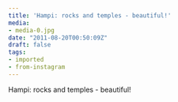 ```yaml
---
title: 'Hampi: rocks and temples - beautiful!'
media:
- media-0.jpg
date: "2011-08-20T00:50:09Z"
draft: false
tags:
- imported
- from-instagram
---
```

Hampi: rocks and temples - beautiful\!
